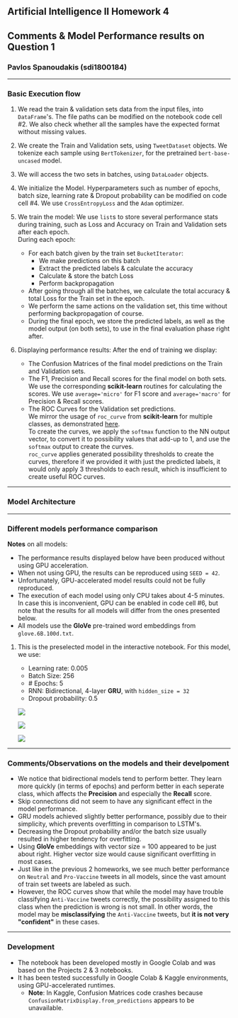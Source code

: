 ## Artificial Intelligence II Homework 4
## Comments & Model Performance results on Question 1
### Pavlos Spanoudakis (sdi1800184)
***

### Basic Execution flow

1)  We read the train & validation sets data from the input files, into `DataFrame`'s. The file paths can be modified on the notebook code cell #2.
    We also check whether all the samples have the expected format without missing values.

2)  We create the Train and Validation sets, using `TweetDataset` objects. We tokenize each sample using `BertTokenizer`, for the pretrained `bert-base-uncased` model.

3)  We will access the two sets in batches, using `DataLoader` objects.

4)  We initialize the Model. Hyperparameters such as number of epochs, batch size, learning rate & Dropout probability can be modified on code cell #4.
    We use `CrossEntropyLoss` and the `Adam` optimizer.

5)  We train the model:
    We use `list`s to store several performance stats during training, such as Loss and Accuracy on Train and Validation sets after each epoch.\
    During each epoch:
    - For each batch given by the train set `BucketIterator`:
        - We make predictions on this batch
        - Extract the predicted labels & calculate the accuracy
        - Calculate & store the batch Loss
        - Perform backpropagation
    - After going through all the batches, we calculate the total accuracy & total Loss for the Train set in the epoch.
    - We perform the same actions on the validation set, this time without performing backpropagation of course.
    - During the final epoch, we store the predicted labels, as well as the model output (on both sets), to use in the final evaluation phase right after.

6)  Displaying performance results:
    After the end of training we display:
    - The Confusion Matrices of the final model predictions on the Train and Validation sets.
    - The F1, Precision and Recall scores for the final model on both sets.\
    We use the corresponding **scikit-learn** routines for calculating the scores. We use `average='micro'` for F1 score and `average='macro'` for Precision & Recall scores.
    - The ROC Curves for the Validation set predictions.\
    We mirror the usage of `roc_curve` from **scikit-learn** for multiple classes, as demonstrated [here](https://scikit-learn.org/stable/auto_examples/model_selection/plot_roc.html#plot-roc-curves-for-the-multiclass-problem).\
    To create the curves, we apply the `softmax` function to the NN output vector, to convert it to possibility values that add-up to 1, and use the `softmax` output to create the curves.\
    `roc_curve` applies generated possibility thresholds to create the curves, therefore if we provided it with just the predicted labels, it would only apply 3 thresholds to each result, which is insufficient to create useful ROC curves.

***
### Model Architecture

***
### Different models performance comparison
**Notes** on all models:
- The performance results displayed below have been produced without using GPU acceleration.
- When not using GPU, the results can be reproduced using `SEED = 42`.
- Unfortunately, GPU-accelerated model results could not be fully reproduced.
- The execution of each model using only CPU takes about 4-5 minutes. 
In case this is inconvenient, GPU can be enabled in code cell #6, but note that
 the results for all models will differ from the ones presented below.
- All models use the **GloVe** pre-trained word embeddings from `glove.6B.100d.txt`.
1) This is the preselected model in the interactive notebook. For this model, we use:
    - Learning rate: 0.005
    - Batch Size: 256
    - \# Epochs: 5
    - RNN: Bidirectional, 4-layer **GRU**, with `hidden_size = 32`
    - Dropout probability: 0.5

    ![](./exp_results/model1/cm.png)

    ![](./exp_results/model1/scores.png)

    ![](./exp_results/model1/curves.png)

***
### Comments/Observations on the models and their develpoment
- We notice that bidirectional models tend to perform better. They learn more quickly (in terms of epochs) and perform better in each seperate class, which affects the **Precision** and especially the **Recall** score.
- Skip connections did not seem to have any significant effect in the model performance.
- GRU models achieved slightly better performance, possibly due to their simplicity, which prevents overfitting in comparison to LSTM's.
- Decreasing the Dropout probability and/or the batch size usually resulted in higher tendency for overfitting.
- Using **GloVe** embeddings with vector size = 100 appeared to be just about right. Higher vector size  would cause significant overfitting in most cases.
- Just like in the previous 2 homeworks, we see much better performance on `Neutral` and `Pro-Vaccine` tweets in all models, since the vast amount of train set tweets are labeled as such.
- However, the ROC curves show that while the model may have trouble classifying `Anti-Vaccine` tweets correctly, the possibility assigned to this class when the prediction is wrong is not small. In other words, the model may be **misclassifying** the `Anti-Vaccine` tweets, but **it is not very "confident"** in these cases.

***
### Development
-   The notebook has been developed mostly in Google Colab and was based on the Projects 2 & 3 notebooks.
-   It has been tested successfully in Google Colab & Kaggle environments, using GPU-accelerated runtimes.
    - **Note**: In Kaggle, Confusion Matrices code crashes because `ConfusionMatrixDisplay.from_predictions` appears to be unavailable.
